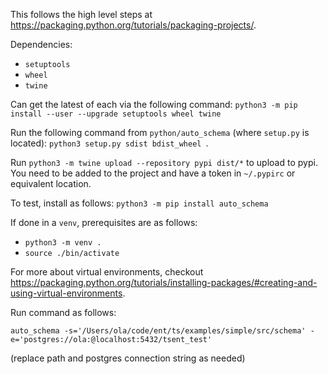 This follows the high level steps at https://packaging.python.org/tutorials/packaging-projects/.

Dependencies:
* `setuptools`
* `wheel`
* `twine`

Can get the latest of each via the following command: `python3 -m pip install --user --upgrade setuptools wheel twine`

Run the following command from `python/auto_schema` (where `setup.py` is located): `python3 setup.py sdist bdist_wheel
`.

Run `python3 -m twine upload --repository pypi dist/*` to upload to pypi. You need to be added to the project and have a token in `~/.pypirc` or equivalent location.

To test, install as follows: `python3 -m pip install auto_schema`

If done in a `venv`, prerequisites are as follows:
* `python3 -m venv .`
* `source ./bin/activate`

For more about virtual environments, checkout https://packaging.python.org/tutorials/installing-packages/#creating-and-using-virtual-environments.

Run command as follows:

`auto_schema -s='/Users/ola/code/ent/ts/examples/simple/src/schema' -e='postgres://ola:@localhost:5432/tsent_test' `

(replace path and postgres connection string as needed)